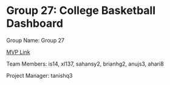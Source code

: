 # Group 27: College Basketball Dashboard
Group Name: Group 27

[MVP Link](https://docs.google.com/document/d/1vpiYzk0kB2cqDBXYcQm-UsihY5APhm4e-6dcqUYf1nE/edit?usp=sharing)

Team Members: is14, xl137, sahansy2, brianhg2, anujs3, ahari8

Project Manager: tanishq3
